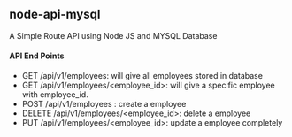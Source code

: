 ## node-api-mysql
A Simple Route API using Node JS and MYSQL Database



#### API End Points
- GET /api/v1/employees: will give all employees stored in database
- GET /api/v1/employees/<employee_id>: will give a specific employee with employee_id.
- POST /api/v1/employees : create a employee
- DELETE /api/v1/employees/<employee_id>: delete a employee
- PUT /api/v1/employees/<employee_id>: update a employee completely

